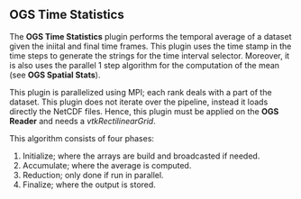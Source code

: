 ## OGS Time Statistics

The **OGS Time Statistics** plugin performs the temporal average of a dataset given the iniital and final time frames. This plugin uses the time stamp in the time steps to generate the strings for the time interval selector. Moreover, it is also uses the parallel 1 step algorithm for the computation of the mean (see **OGS Spatial Stats**).

This plugin is parallelized using MPI; each rank deals with a part of the dataset. This plugin does not iterate over the pipeline, instead it loads directly the NetCDF files. Hence, this plugin must be applied on the **OGS Reader** and needs a _vtkRectilinearGrid_.

This algorithm consists of four phases:

1. Initialize; where the arrays are build and broadcasted if needed.
2. Accumulate; where the average is computed.
3. Reduction; only done if run in parallel.
4. Finalize; where the output is stored.